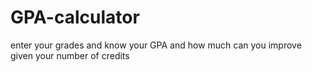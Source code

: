 # GPA-calculator
enter your grades and know your GPA and how much can you improve given your number of credits 
